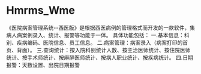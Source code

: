 # Hmrms_Wme
 《医院病案管理系统--西医版》是根据西医病例的管理格式而开发的一款软件，集病人病案例录入、统计、报警等功能于一体。  具体功能包括：  一.基本信息：科别、疾病编码、医院信息、员工信息。  二.病案管理：病案录入（病案打印的首页、背面）。  三.查询统计：按入院科别统计人数、按主治医师统计、按住院医师统计、按手术师统计、按麻醉医师统计、按病人职业统计、按疾病统计。  四.日期报警：天数设置、出院日期报警
